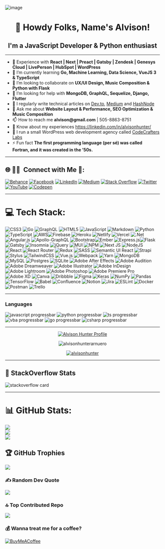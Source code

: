 ![image](https://github.com/AlvisonHunterArnuero/AlvisonHunterArnuero/assets/54810071/4ce44b42-3f2e-4566-b327-53f19d44a695)

<h1  align="center">👋 Howdy Folks, Name's Alvison!</h1>

<h2  align="center">I'm a JavaScript Developer & Python enthusiast </h2>
<hr />
<ul>

<li> 🔭 Experience with <strong>React | Next | Preact | Gatsby | Zendesk | Genesys Cloud | LivePerson | HubSpot | WordPress</strong></li>

<li> 🌱 I’m currently learning <strong>Go, Machine Learning, Data Science, VueJS 3 & TypeScript</strong></li>

<li> 👯 I’m looking to collaborate on <strong>UX/UI Design, Music Composition & Python with Flask</strong></li>

<li> 🤝 I’m looking for help with <strong>MongoDB, GraphQL, Sequelize, Django, Flutter</strong></li>

<li> 📝 I regularly write technical articles on <a  href="https://dev.to/alvisonhunter"  target="blank">Dev.to</a>, <a  href="https://alvisonhunter.medium.com/"  target="blank">Medium</a> and <a  href="https://alvisonhunter.hashnode.dev/" target="blank">HashNode</a>
</li>

<li>💬 Ask me about <strong>Website Layout & Performance, SEO Optimization & Music Composition</strong></li>

<li> 📫 How to reach me <strong>alvison@gmail.com</strong> | 505-8863-8751</li>

<li> 📄 Know about my experiences <a  href="https://linkedin.com/in/alvisonhunter/"  target="blank">https://linkedin.com/in/alvisonhunter/</a></li>

<li> 🥷 I run a small WordPress web development agency called <a  href="https://codecrafterslabs.com/"  target="blank">CodeCrafters Labs</a></li>

<li>⚡ Fun fact <strong>The first programming language (per sé) was called Fortran, and it was created in the ’50s.</strong></li>

</ul>

<hr />

## 🌐 🤝🏻 &nbsp;Connect with Me 🥷:

[![Behance](https://img.shields.io/badge/Behance-1769ff?logo=behance&logoColor=white)](https://behance.net/alvisonhunter) [![Facebook](https://img.shields.io/badge/Facebook-%231877F2.svg?logo=Facebook&logoColor=white)](https://facebook.com/alvisonhunter) [![LinkedIn](https://img.shields.io/badge/LinkedIn-%230077B5.svg?logo=linkedin&logoColor=white)](https://linkedin.com/in/alvisonhunter) [![Medium](https://img.shields.io/badge/Medium-12100E?logo=medium&logoColor=white)](https://medium.com/@alvisonhunter) [![Stack Overflow](https://img.shields.io/badge/-Stackoverflow-FE7A16?logo=stack-overflow&logoColor=white)](https://stackoverflow.com/users/5009514) [![Twitter](https://img.shields.io/badge/Twitter-%231DA1F2.svg?logo=Twitter&logoColor=white)](https://twitter.com/alvisonhunter) [![YouTube](https://img.shields.io/badge/YouTube-%23FF0000.svg?logo=YouTube&logoColor=white)](https://youtube.com/@UCvwfo3TWSNp9ZbpmffzYXQQ) [![Codepen](https://img.shields.io/badge/Codepen-000000?style=for-the-badge&logo=codepen&logoColor=white)](https://codepen.io/alvisonhunter)

<hr />

# 💻 Tech Stack:

![CSS3](https://img.shields.io/badge/css3-%231572B6.svg?style=for-the-badge&logo=css3&logoColor=white) ![Go](https://img.shields.io/badge/go-%2300ADD8.svg?style=for-the-badge&logo=go&logoColor=white) ![GraphQL](https://img.shields.io/badge/-GraphQL-E10098?style=for-the-badge&logo=graphql&logoColor=white) ![HTML5](https://img.shields.io/badge/html5-%23E34F26.svg?style=for-the-badge&logo=html5&logoColor=white) ![JavaScript](https://img.shields.io/badge/javascript-%23323330.svg?style=for-the-badge&logo=javascript&logoColor=%23F7DF1E) ![Markdown](https://img.shields.io/badge/markdown-%23000000.svg?style=for-the-badge&logo=markdown&logoColor=white) ![Python](https://img.shields.io/badge/python-3670A0?style=for-the-badge&logo=python&logoColor=ffdd54) ![TypeScript](https://img.shields.io/badge/typescript-%23007ACC.svg?style=for-the-badge&logo=typescript&logoColor=white) ![AWS](https://img.shields.io/badge/AWS-%23FF9900.svg?style=for-the-badge&logo=amazon-aws&logoColor=white)![Firebase](https://img.shields.io/badge/firebase-%23039BE5.svg?style=for-the-badge&logo=firebase) ![Heroku](https://img.shields.io/badge/heroku-%23430098.svg?style=for-the-badge&logo=heroku&logoColor=white) ![Netlify](https://img.shields.io/badge/netlify-%23000000.svg?style=for-the-badge&logo=netlify&logoColor=#00C7B7) ![Vercel](https://img.shields.io/badge/vercel-%23000000.svg?style=for-the-badge&logo=vercel&logoColor=white) ![.Net](https://img.shields.io/badge/.NET-5C2D91?style=for-the-badge&logo=.net&logoColor=white) ![Angular.js](https://img.shields.io/badge/angular.js-%23E23237.svg?style=for-the-badge&logo=angularjs&logoColor=white) ![Apollo-GraphQL](https://img.shields.io/badge/-ApolloGraphQL-311C87?style=for-the-badge&logo=apollo-graphql) ![Bootstrap](https://img.shields.io/badge/bootstrap-%23563D7C.svg?style=for-the-badge&logo=bootstrap&logoColor=white)![Ember](https://img.shields.io/badge/ember-1C1E24?style=for-the-badge&logo=ember.js&logoColor=#D04A37) ![Express.js](https://img.shields.io/badge/express.js-%23404d59.svg?style=for-the-badge&logo=express&logoColor=%2361DAFB)![Flask](https://img.shields.io/badge/flask-%23000.svg?style=for-the-badge&logo=flask&logoColor=white) ![Gatsby](https://img.shields.io/badge/Gatsby-%23663399.svg?style=for-the-badge&logo=gatsby&logoColor=white) ![Insomnia](https://img.shields.io/badge/Insomnia-black?style=for-the-badge&logo=insomnia&logoColor=5849BE) ![jQuery](https://img.shields.io/badge/jquery-%230769AD.svg?style=for-the-badge&logo=jquery&logoColor=white) ![MUI](https://img.shields.io/badge/MUI-%230081CB.svg?style=for-the-badge&logo=material-ui&logoColor=white) ![NPM](https://img.shields.io/badge/NPM-%23000000.svg?style=for-the-badge&logo=npm&logoColor=white) ![Next JS](https://img.shields.io/badge/Next-black?style=for-the-badge&logo=next.js&logoColor=white) ![NodeJS](https://img.shields.io/badge/node.js-6DA55F?style=for-the-badge&logo=node.js&logoColor=white) ![React](https://img.shields.io/badge/react-%2320232a.svg?style=for-the-badge&logo=react&logoColor=%2361DAFB) ![React Router](https://img.shields.io/badge/React_Router-CA4245?style=for-the-badge&logo=react-router&logoColor=white) ![Redux](https://img.shields.io/badge/redux-%23593d88.svg?style=for-the-badge&logo=redux&logoColor=white) ![SASS](https://img.shields.io/badge/SASS-hotpink.svg?style=for-the-badge&logo=SASS&logoColor=white) ![Semantic UI React](https://img.shields.io/badge/Semantic%20UI%20React-%2335BDB2.svg?style=for-the-badge&logo=SemanticUIReact&logoColor=white) ![Strapi](https://img.shields.io/badge/strapi-%232E7EEA.svg?style=for-the-badge&logo=strapi&logoColor=white) ![Stylus](https://img.shields.io/badge/stylus-%23ff6347.svg?style=for-the-badge&logo=stylus&logoColor=white) ![TailwindCSS](https://img.shields.io/badge/tailwindcss-%2338B2AC.svg?style=for-the-badge&logo=tailwind-css&logoColor=white) ![Vue.js](https://img.shields.io/badge/vuejs-%2335495e.svg?style=for-the-badge&logo=vuedotjs&logoColor=%234FC08D) ![Webpack](https://img.shields.io/badge/webpack-%238DD6F9.svg?style=for-the-badge&logo=webpack&logoColor=black) ![Yarn](https://img.shields.io/badge/yarn-%232C8EBB.svg?style=for-the-badge&logo=yarn&logoColor=white) ![MongoDB](https://img.shields.io/badge/MongoDB-%234ea94b.svg?style=for-the-badge&logo=mongodb&logoColor=white) ![MySQL](https://img.shields.io/badge/mysql-%2300f.svg?style=for-the-badge&logo=mysql&logoColor=white) ![Postgres](https://img.shields.io/badge/postgres-%23316192.svg?style=for-the-badge&logo=postgresql&logoColor=white) ![SQLite](https://img.shields.io/badge/sqlite-%2307405e.svg?style=for-the-badge&logo=sqlite&logoColor=white) ![Adobe After Effects](https://img.shields.io/badge/Adobe%20After%20Effects-9999FF.svg?style=for-the-badge&logo=Adobe%20After%20Effects&logoColor=white) ![Adobe Audition](https://img.shields.io/badge/Adobe%20Audition-9999FF.svg?style=for-the-badge&logo=Adobe%20Audition&logoColor=white) ![Adobe Dreamweaver](https://img.shields.io/badge/Adobe%20Dreamweaver-FF61F6.svg?style=for-the-badge&logo=Adobe%20Dreamweaver&logoColor=white) ![Adobe Illustrator](https://img.shields.io/badge/adobeillustrator-%23FF9A00.svg?style=for-the-badge&logo=adobeillustrator&logoColor=white) ![Adobe InDesign](https://img.shields.io/badge/Adobe%20InDesign-49021F?style=for-the-badge&logo=adobeindesign&logoColor=white) ![Adobe Lightroom](https://img.shields.io/badge/Adobe%20Lightroom-31A8FF.svg?style=for-the-badge&logo=Adobe%20Lightroom&logoColor=white) ![Adobe Photoshop](https://img.shields.io/badge/adobephotoshop-%2331A8FF.svg?style=for-the-badge&logo=adobephotoshop&logoColor=white) ![Adobe Premiere Pro](https://img.shields.io/badge/Adobe%20Premiere%20Pro-9999FF.svg?style=for-the-badge&logo=Adobe%20Premiere%20Pro&logoColor=white) ![Adobe XD](https://img.shields.io/badge/Adobe%20XD-470137?style=for-the-badge&logo=Adobe%20XD&logoColor=#FF61F6) ![Canva](https://img.shields.io/badge/Canva-%2300C4CC.svg?style=for-the-badge&logo=Canva&logoColor=white) ![Dribbble](https://img.shields.io/badge/Dribbble-EA4C89?style=for-the-badge&logo=dribbble&logoColor=white) ![Figma](https://img.shields.io/badge/figma-%23F24E1E.svg?style=for-the-badge&logo=figma&logoColor=white) ![Keras](https://img.shields.io/badge/Keras-%23D00000.svg?style=for-the-badge&logo=Keras&logoColor=white) ![NumPy](https://img.shields.io/badge/numpy-%23013243.svg?style=for-the-badge&logo=numpy&logoColor=white) ![Pandas](https://img.shields.io/badge/pandas-%23150458.svg?style=for-the-badge&logo=pandas&logoColor=white) ![TensorFlow](https://img.shields.io/badge/TensorFlow-%23FF6F00.svg?style=for-the-badge&logo=TensorFlow&logoColor=white) ![Babel](https://img.shields.io/badge/Babel-F9DC3e?style=for-the-badge&logo=babel&logoColor=black) ![Confluence](https://img.shields.io/badge/confluence-%23172BF4.svg?style=for-the-badge&logo=confluence&logoColor=white) ![Notion](https://img.shields.io/badge/Notion-%23000000.svg?style=for-the-badge&logo=notion&logoColor=white) ![Jira](https://img.shields.io/badge/jira-%230A0FFF.svg?style=for-the-badge&logo=jira&logoColor=white) ![ESLint](https://img.shields.io/badge/ESLint-4B3263?style=for-the-badge&logo=eslint&logoColor=white) ![Docker](https://img.shields.io/badge/docker-%230db7ed.svg?style=for-the-badge&logo=docker&logoColor=white) ![Postman](https://img.shields.io/badge/Postman-FF6C37?style=for-the-badge&logo=postman&logoColor=white) ![Trello](https://img.shields.io/badge/Trello-%23026AA7.svg?style=for-the-badge&logo=Trello&logoColor=white)

<hr />

### Languages
![javascript progressbar](https://readme-components.vercel.app/api?component=linearprogress&skill=JavaScript&value=99&design=shine)
![python progressbar](https://readme-components.vercel.app/api?component=linearprogress&skill=Python&value=90&design=shine)
![ts progressbar](https://readme-components.vercel.app/api?component=linearprogress&skill=TypeScript&value=55&design=shine)
![vba progressbar](https://readme-components.vercel.app/api?component=linearprogress&skill=VBA&value=85&design=shine)
![go progressbar](https://readme-components.vercel.app/api?component=linearprogress&skill=Golang&value=50&design=shine)
![csharp progressbar](https://readme-components.vercel.app/api?component=linearprogress&skill=Csharp&value=60&design=shine)

<hr />
<p align="center"><a  href="https://www.codewars.com/users/alvisonhunter"  target="blank"><img  src="https://www.codewars.com/users/alvisonhunter/badges/large"  alt="Alvison Hunter Profile"></a></p>
<p align="center"><img  src="https://komarev.com/ghpvc/?username=alvisonhunterarnuero&label=Profile%20views&color=0e75b6&style=flat"  alt="alvisonhunterarnuero" /></p>
<p align="center"><a  href="https://twitter.com/alvisonhunter"  target="blank"><img  src="https://img.shields.io/twitter/follow/alvisonhunter?logo=twitter&style=for-the-badge"  alt="alvisonhunter" /></a></p>
<hr />

## 🐒 StackOverflow Stats

![stackoverflow card](https://readme-components.vercel.app/api?component=stackoverflow&stackoverflowid=5009514)

<hr />

# 📊 GitHub Stats:

![](https://github-readme-stats.vercel.app/api?username=AlvisonHunterArnuero&theme=radical&hide_border=false&include_all_commits=true&count_private=true)<br/>
![](https://github-readme-streak-stats.herokuapp.com/?user=AlvisonHunterArnuero&theme=radical&hide_border=false)<br/>
![](https://github-readme-stats.vercel.app/api/top-langs/?username=AlvisonHunterArnuero&theme=radical&hide_border=false&include_all_commits=true&count_private=true&layout=compact)

## 🏆 GitHub Trophies
![](https://github-profile-trophy.vercel.app/?username=AlvisonHunterArnuero&theme=flat&row=2&column=3)
### ✍️ Random Dev Quote

![](https://quotes-github-readme.vercel.app/api?type=horizontal&theme=radical)

### 🔝 Top Contributed Repo

![](https://github-contributor-stats.vercel.app/api?username=AlvisonHunterArnuero&limit=5&theme=dark&combine_all_yearly_contributions=true)

### 💰 Wanna treat me for a coffee?

[![BuyMeACoffee](https://img.shields.io/badge/Buy%20Me%20a%20Coffee-ffdd00?style=for-the-badge&logo=buy-me-a-coffee&logoColor=black)](https://buymeacoffee.com/alvisonhunter)
